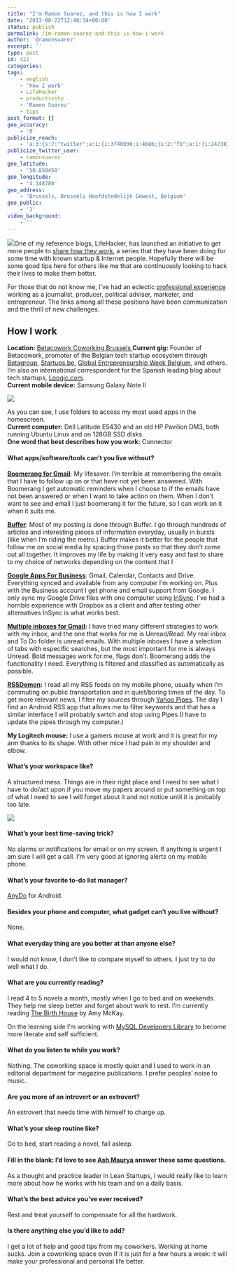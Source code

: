 ```yaml
---
title: "I'm Ramon Suarez, and this is how I work"
date: '2013-08-22T12:40:34+00:00'
status: publish
permalink: /im-ramon-suarez-and-this-is-how-i-work
author: '@ramonsuarez'
excerpt: ''
type: post
id: 422
categories:
tags:
    - english
    - 'how I work'
    - LifeHacker
    - productivity
    - 'Ramon Suarez'
    - tips
post_format: []
geo_accuracy:
    - '0'
publicize_reach:
    - 'a:3:{s:7:"twitter";a:1:{i:3740036;i:4686;}s:2:"fb";a:1:{i:2473872;i:881;}s:2:"wp";a:1:{i:0;i:20;}}'
publicize_twitter_user:
    - ramonsuarez
geo_latitude:
    - '50.850450'
geo_longitude:
    - '4.348780'
geo_address:
    - 'Brussels, Brussels Hoofdstedelijk Gewest, Belgium'
geo_public:
    - '1'
video_background:
    - ''
---
```

![](/uploads/2013/08/img_1232-195x300.jpg)One of my reference blogs, LifeHacker, has launched an initiative to get more people to [share how they work](http://lifehacker.com/how-you-work-yes-you-1166233790 "how do you work? "), a series that they have been doing for some time with known startup &amp; Internet people. Hopefully there will be some good tips here for others like me that are continuously looking to hack their lives to make them better.

For those that do not know me, I’ve had an eclectic [professional experience](http://www.linkedin.com/in/ramonsuarez "CV Ramon Suarez") working as a journalist, producer, political adviser, marketer, and entrepreneur. The links among all these positions have been communication and the thrill of new challenges.

How I work
----------

**Location:** [Betacowork Coworking Brussels  ](http://www.betacowork.com "Best coworking space in Brussels, Belgium")**Current gig:** Founder of Betacowork, promoter of the Belgian tech startup ecosystem through [Betagroup](http://betagroup.org "Startup network in Belgium"), [Startups.be](http://startups.be "Association that brings together the entities that promote tech entrepreneurship in Belgium"), [Global Entrepreneurship Week Belgium](http://entrepreneurshipweek.be/ "A week of events to promote entrepreneurship"), and others. I’m also an international correspondent for the Spanish leading blog about tech startups, [Loogic.com](http://loogic.com/author/ramonsuarez/ "Tech Startups Reporting in Spain. ").  
**Current mobile device:** Samsung Galaxy Note II

![](/uploads/2013/08/homescreen-android-ramonsuarez-576x1024.png)

As you can see, I use folders to access my most used apps in the homescreen.  
**Current computer:** Dell Latitude E5430 and an old HP Pavilion DM3, both running Ubuntu Linux and on 128GB SSD disks.  
**One word that best describes how you work:** Connector

#### What apps/software/tools can’t you live without?

**[Boomerang for Gmail](http://www.boomeranggmail.com/referral_download.html?ref=m4cxu "Follow up on unanswered emails")**: My lifesaver. I’m terrible at remembering the emails that I have to follow up on or that have not yet been answered. With Boomerang I get automatic reminders when I choose to if the emails have not been answered or when I want to take action on them. When I don’t want to see and email I just boomerang it for the future, so I can work on it when it suits me.

**[Buffer](http://bufferapp.com/r/c8f78 "Schedule your social media posts")**: Most of my posting is done through Buffer. I go through hundreds of articles and interesting pieces of information everyday, usually in bursts (like when I’m riding the metro.) Buffer makes it better for the people that follow me on social media by spacing those posts so that they don’t come out all together. It improves my life by making it very easy and fast to share to my choice of networks depending on the content that I

**[Google Apps For Business](http://www.google.com/enterprise/apps/business/)**: Gmail, Calendar, Contacts and Drive. Everything synced and available from any computer I’m working on. Plus with the Business account I get phone and email support from Google. I only sync my Google Drive files with one computer using [InSync](https://www.insynchq.com/r/102777777492399858694 "Google Drive Synchronisation for Linux, Mac and Windows"). I’ve had a horrible experience with Dropbox as a client and after testing other alternatives InSync is what works best.

**[Multiple inboxes for Gmail](http://gmailblog.blogspot.be/2009/02/new-in-labs-multiple-inboxes.html):** I have tried many different strategies to work with my inbox, and the one that works for me is Unread/Read. My real inbox and To Do folder is unread emails. With multiple inboxes I have a selection of tabs with especific searches, but the most important for me is always Unread. Bold messages work for me, flags don’t. Boomerang adds the functionality I need. Everything is filtered and classified as automatically as possible.

**[RSSDemon](https://play.google.com/store/apps/details?id=com.meecel.feedreader.RssDemonAd&hl=en "Android RSS reader. "):** I read all my RSS feeds on my mobile phone, usually when I’m commuting on public transportation and in quiet/boring times of the day. To get more relevant news, I filter my sources through [Yahoo Pipes](http://pipes.yahoo.com/pipes/pipe.info?_id=e18372a82581a9ecf5b3a9869ad7a49d "Filtered RSS Sources With Pipes"). The day I find an Android RSS app that allows me to filter keywords and that has a similar interface I will probably switch and stop using Pipes (I have to update the pipes through my computer.)

**My Logitech mouse:** I use a gamers mouse at work and it is great for my arm thanks to its shape. With other mice I had pain in my shoulder and elbow.

#### What’s your workspace like?

A structured mess. Things are in their right place and I need to see what I have to do/act upon.if you move my papers around or put something on top of what I need to see I will forget about it and not notice until it is probably too late.

![](/uploads/2013/08/desk-ramonsuarez-at-betacowork-coworking-brussels-300x225.jpg)

#### What’s your best time-saving trick?

No alarms or notifications for email or on my screen. If anything is urgent I am sure I will get a call. I’m very good at ignoring alerts on my mobile phone.

#### What’s your favorite to-do list manager?

[AnyDo](https://play.google.com/store/apps/details?id=com.anydo&hl=en "to do manager and reminder") for Android.

#### Besides your phone and computer, what gadget can’t you live without?

None.

#### What everyday thing are you better at than anyone else?

I would not know, I don’t like to compare myself to others. I just try to do well what I do.

#### What are you currently reading?

I read 4 to 5 novels a month, mostly when I go to bed and on weekends. They help me sleep better and forget about work to rest. I’m currently reading [The Birth House](http://www.amazon.com/The-Birth-House-P-S-ebook/dp/B000W93CH2/ref=sr_1_1?s=digital-text&ie=UTF8&qid=1377169809&sr=1-1&keywords=the+birth+house) by Amy McKay.

On the learning side I’m working with [MySQL Developers Library](http://www.amazon.com/MySQL-Edition-Developers-Library-ebook/dp/B00C2SFK2Q/ref=sr_1_1?s=digital-text&ie=UTF8&qid=1377169902&sr=1-1&keywords=mysql) to become more literate and self sufficient.

#### What do you listen to while you work?

Nothing. The coworking space is mostly quiet and I used to work in an editorial department for magazine publications. I prefer peoples’ noise to music.

#### Are you more of an introvert or an extrovert?

An extrovert that needs time with himself to charge up.

#### What’s your sleep routine like?

Go to bed, start reading a novel, fall asleep.

#### Fill in the blank: I’d love to see [Ash Maurya](https://twitter.com/ashmaurya "Ash Maurya, Running Lean Startups") answer these same questions.

As a thought and practice leader in Lean Startups, I would really like to learn more about how he works with his team and on a daily basis.

#### What’s the best advice you’ve ever received?

Rest and treat yourself to compensate for all the hardwork.

#### Is there anything else you’d like to add?

I get a lot of help and good tips from my coworkers. Working at home sucks. Join a coworking space even if it is just for a few hours a week: it will make your professional and personal life better.
